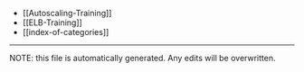 * [[Autoscaling-Training]]
* [[ELB-Training]]
* [[index-of-categories]]

*****
NOTE: this file is automatically generated. Any edits will be overwritten.
